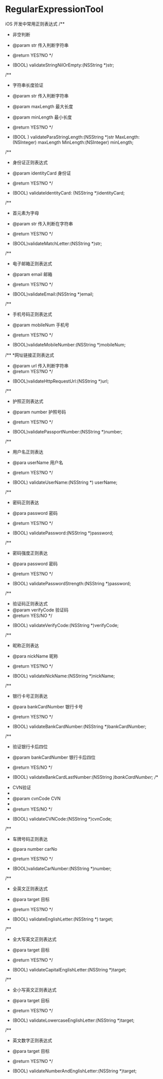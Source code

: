 # RegularExpressionTool
iOS 开发中常用正则表达式
/**
 * 非空判断
 
 * @param str 传入判断字符串
 * @return YES?NO
 */
+ (BOOL) validateStringNilOrEmpty:(NSString *)str;

/**
 * 字符串长度验证
 
 * @param str 传入判断字符串
 * @param maxLength 最大长度
 * @param minLength 最小长度
 * @return YES?NO
 */
+ (BOOL ) validateParaStringLength:(NSString *)str MaxLength:(NSInteger) maxLength MinLength:(NSInteger) minLength;

/**
 * 身份证正则表达式
 
 * @param identityCard 身份证
 * @return YES?NO
 */
+ (BOOL) validateIdentityCard: (NSString *)identityCard;


/**
 * 首元素为字母

 * @param str 传入判断在字符串
 * @return YES?NO
 */
+ (BOOL)validateMatchLetter:(NSString *)str;


/**
 * 电子邮箱正则表达式

 * @param email 邮箱
 * @return YES?NO
 */
+ (BOOL)validateEmail:(NSString *)email;


/**
 * 手机号码正则表达式

 * @param mobileNum 手机号
 * @return YES?NO
 */
+ (BOOL)validateMobileNumber:(NSString *)mobileNum;


/**
 *网址链接正则表达式

 * @param url 传入判断字符串
 * @return YES?NO
 */
+ (BOOL)validateHttpRequestUrl:(NSString *)url;

/**
 * 护照正则表达式

 * @param number 护照号码
 * @return YES?NO
 */
+ (BOOL)validatePassportNumber:(NSString *)number;

/**
 * 用户名正则表达
 
 * @para userName 用户名
 * @return YES?NO
 */
+ (BOOL) validateUserName:(NSString *) userName;


/**
 * 密码正则表达
 
 * @para password 密码
 * @return YES?NO
 */
+ (BOOL) validatePassword:(NSString *)password;

/**
 * 密码强度正则表达
 
 * @para password 密码
 * @return YES?NO
 */
+ (BOOL) validatePasswordStrength:(NSString *)password;

/**
 *  验证码正则表达式
 *  @param verifyCode 验证码
 *  @return YES/NO
 */
+ (BOOL) validateVerifyCode:(NSString *)verifyCode;

/**
 * 昵称正则表达
 
 * @para nickName 昵称
 * @return YES?NO
 */
+ (BOOL) validateNickName:(NSString *)nickName;

/**
 * 银行卡号正则表达
 
 * @para bankCardNumber 银行卡号
 * @return YES?NO
 */
+ (BOOL) validateBankCardNumber:(NSString *)bankCardNumber;

/**
 *  验证银行卡后四位
 
 *  @param bankCardNumber 银行卡后四位
 *  @return YES/NO
 */
+ (BOOL) validateBankCardLastNumber:(NSString *)bankCardNumber;
/**
 *  CVN验证
 *
 *  @param cvnCode CVN
 *
 *  @return YES/NO
 */
+ (BOOL) validateCVNCode:(NSString *)cvnCode;


/**
 * 车牌号码正则表达
 
 * @para number carNo
 * @return YES?NO
 */
+ (BOOL)validateCarNumber:(NSString *)number;

/**
 * 全英文正则表达式
 
 * @para target 目标
 * @return YES?NO
 */
+ (BOOL) validateEnglishLetter:(NSString *) target;

/**
 * 全大写英文正则表达式
 
 * @para target 目标
 * @return YES?NO
 */
+ (BOOL) validateCapitalEnglishLetter:(NSString *)target;

/**
 * 全小写英文正则表达式
 
 * @para target 目标
 * @return YES?NO
 */
+ (BOOL) validateLowercaseEnglishLetter:(NSString *)target;

/**
 * 英文数字正则表达式
 
 * @para target 目标
 * @return YES?NO
 */
+ (BOOL) validateNumberAndEnglishLetter:(NSString *)target;
